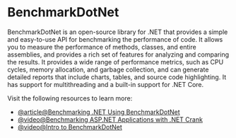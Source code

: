 # BenchmarkDotNet

BenchmarkDotNet is an open-source library for .NET that provides a simple and easy-to-use API for benchmarking the performance of code. It allows you to measure the performance of methods, classes, and entire assemblies, and provides a rich set of features for analyzing and comparing the results. It provides a wide range of performance metrics, such as CPU cycles, memory allocation, and garbage collection, and can generate detailed reports that include charts, tables, and source code highlighting. It has support for multithreading and a built-in support for .NET Core.

Visit the following resources to learn more:

- [@article@Benchmarking .NET Using BenchmarkDotNet](https://www.codemag.com/Article/2209061/Benchmarking-.NET-6-Applications-Using-BenchmarkDotNet-A-Deep-Dive)
- [@video@Benchmarking ASP.NET Applications with .NET Crank](https://www.youtube.com/watch?v=2IgfrnG-128)
- [@video@Intro to BenchmarkDotNet](https://www.youtube.com/watch?v=mmza9x3QxYE)